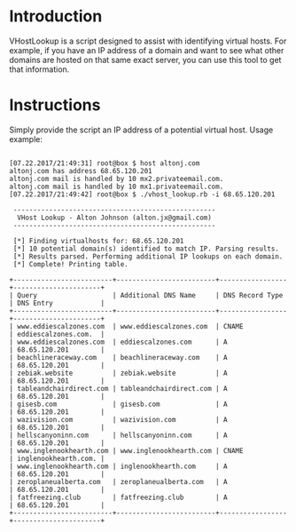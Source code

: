 Introduction
===
VHostLookup is a script designed to assist with identifying virtual hosts. For example, if you have an IP address of a domain and want to see what other domains are hosted on that same exact server, you can use this tool to get that information.

Instructions
===
Simply provide the script an IP address of a potential virtual host.
Usage example:
<pre><code>
[07.22.2017/21:49:31] root@box $ host altonj.com
altonj.com has address 68.65.120.201
altonj.com mail is handled by 10 mx2.privateemail.com.
altonj.com mail is handled by 10 mx1.privateemail.com.
[07.22.2017/21:49:42] root@box $ ./vhost_lookup.rb -i 68.65.120.201

 ---------------------------------------------------
  VHost Lookup - Alton Johnson (alton.jx@gmail.com)
 ---------------------------------------------------
 
 [*] Finding virtualhosts for: 68.65.120.201
 [*] 10 potential domain(s) identified to match IP. Parsing results.
 [*] Results parsed. Performing additional IP lookups on each domain.
 [*] Complete! Printing table.

+-------------------------+-------------------------+-----------------+----------------------+
| Query                   | Additional DNS Name     | DNS Record Type | DNS Entry            |
+-------------------------+-------------------------+-----------------+----------------------+
| www.eddiescalzones.com  | www.eddiescalzones.com  | CNAME           | eddiescalzones.com.  |
| www.eddiescalzones.com  | eddiescalzones.com      | A               | 68.65.120.201        |
| beachlineraceway.com    | beachlineraceway.com    | A               | 68.65.120.201        |
| zebiak.website          | zebiak.website          | A               | 68.65.120.201        |
| tableandchairdirect.com | tableandchairdirect.com | A               | 68.65.120.201        |
| gisesb.com              | gisesb.com              | A               | 68.65.120.201        |
| wazivision.com          | wazivision.com          | A               | 68.65.120.201        |
| hellscanyoninn.com      | hellscanyoninn.com      | A               | 68.65.120.201        |
| www.inglenookhearth.com | www.inglenookhearth.com | CNAME           | inglenookhearth.com. |
| www.inglenookhearth.com | inglenookhearth.com     | A               | 68.65.120.201        |
| zeroplaneualberta.com   | zeroplaneualberta.com   | A               | 68.65.120.201        |
| fatfreezing.club        | fatfreezing.club        | A               | 68.65.120.201        |
+-------------------------+-------------------------+-----------------+----------------------+
</code></pre>